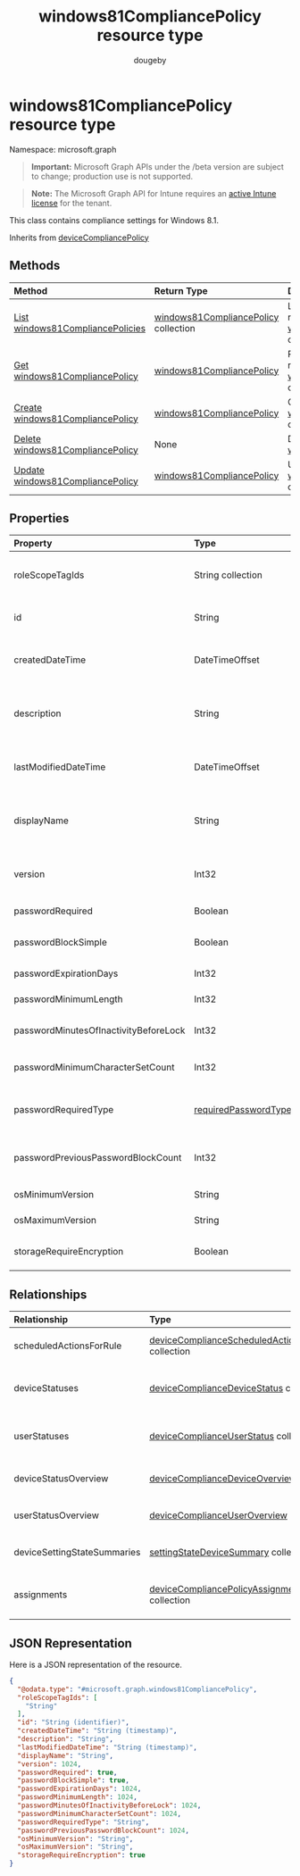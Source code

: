 ﻿---
title: "windows81CompliancePolicy resource type"
description: "This class contains compliance settings for Windows 8.1."
author: "dougeby"
localization_priority: Normal
ms.prod: "intune"
doc_type: resourcePageType
---

# windows81CompliancePolicy resource type

Namespace: microsoft.graph

> **Important:** Microsoft Graph APIs under the /beta version are subject to change; production use is not supported.

> **Note:** The Microsoft Graph API for Intune requires an [active Intune license](https://go.microsoft.com/fwlink/?linkid=839381) for the tenant.

This class contains compliance settings for Windows 8.1.

Inherits from [deviceCompliancePolicy](../resources/intune-shared-devicecompliancepolicy.md)

## Methods

| Method                                                                                             | Return Type                                                                                           | Description                                                                                                                                  |
| :------------------------------------------------------------------------------------------------- | :---------------------------------------------------------------------------------------------------- | :------------------------------------------------------------------------------------------------------------------------------------------- |
| [List windows81CompliancePolicies](../api/intune-deviceconfig-windows81compliancepolicy-list.md)   | [windows81CompliancePolicy](../resources/intune-deviceconfig-windows81compliancepolicy.md) collection | List properties and relationships of the [windows81CompliancePolicy](../resources/intune-deviceconfig-windows81compliancepolicy.md) objects. |
| [Get windows81CompliancePolicy](../api/intune-deviceconfig-windows81compliancepolicy-get.md)       | [windows81CompliancePolicy](../resources/intune-deviceconfig-windows81compliancepolicy.md)            | Read properties and relationships of the [windows81CompliancePolicy](../resources/intune-deviceconfig-windows81compliancepolicy.md) object.  |
| [Create windows81CompliancePolicy](../api/intune-deviceconfig-windows81compliancepolicy-create.md) | [windows81CompliancePolicy](../resources/intune-deviceconfig-windows81compliancepolicy.md)            | Create a new [windows81CompliancePolicy](../resources/intune-deviceconfig-windows81compliancepolicy.md) object.                              |
| [Delete windows81CompliancePolicy](../api/intune-deviceconfig-windows81compliancepolicy-delete.md) | None                                                                                                  | Deletes a [windows81CompliancePolicy](../resources/intune-deviceconfig-windows81compliancepolicy.md).                                        |
| [Update windows81CompliancePolicy](../api/intune-deviceconfig-windows81compliancepolicy-update.md) | [windows81CompliancePolicy](../resources/intune-deviceconfig-windows81compliancepolicy.md)            | Update the properties of a [windows81CompliancePolicy](../resources/intune-deviceconfig-windows81compliancepolicy.md) object.                |

## Properties

| Property                              | Type                                                                             | Description                                                                                                                                           |
| :------------------------------------ | :------------------------------------------------------------------------------- | :---------------------------------------------------------------------------------------------------------------------------------------------------- |
| roleScopeTagIds                       | String collection                                                                | List of Scope Tags for this Entity instance. Inherited from [deviceCompliancePolicy](../resources/intune-shared-devicecompliancepolicy.md)            |
| id                                    | String                                                                           | Key of the entity. Inherited from [deviceCompliancePolicy](../resources/intune-shared-devicecompliancepolicy.md)                                      |
| createdDateTime                       | DateTimeOffset                                                                   | DateTime the object was created. Inherited from [deviceCompliancePolicy](../resources/intune-shared-devicecompliancepolicy.md)                        |
| description                           | String                                                                           | Admin provided description of the Device Configuration. Inherited from [deviceCompliancePolicy](../resources/intune-shared-devicecompliancepolicy.md) |
| lastModifiedDateTime                  | DateTimeOffset                                                                   | DateTime the object was last modified. Inherited from [deviceCompliancePolicy](../resources/intune-shared-devicecompliancepolicy.md)                  |
| displayName                           | String                                                                           | Admin provided name of the device configuration. Inherited from [deviceCompliancePolicy](../resources/intune-shared-devicecompliancepolicy.md)        |
| version                               | Int32                                                                            | Version of the device configuration. Inherited from [deviceCompliancePolicy](../resources/intune-shared-devicecompliancepolicy.md)                    |
| passwordRequired                      | Boolean                                                                          | Require a password to unlock Windows device.                                                                                                          |
| passwordBlockSimple                   | Boolean                                                                          | Indicates whether or not to block simple password.                                                                                                    |
| passwordExpirationDays                | Int32                                                                            | Password expiration in days.                                                                                                                          |
| passwordMinimumLength                 | Int32                                                                            | The minimum password length.                                                                                                                          |
| passwordMinutesOfInactivityBeforeLock | Int32                                                                            | Minutes of inactivity before a password is required.                                                                                                  |
| passwordMinimumCharacterSetCount      | Int32                                                                            | The number of character sets required in the password.                                                                                                |
| passwordRequiredType                  | [requiredPasswordType](../resources/intune-deviceconfig-requiredpasswordtype.md) | The required password type. Possible values are: `deviceDefault`, `alphanumeric`, `numeric`.                                                          |
| passwordPreviousPasswordBlockCount    | Int32                                                                            | The number of previous passwords to prevent re-use of. Valid values 0 to 24                                                                           |
| osMinimumVersion                      | String                                                                           | Minimum Windows 8.1 version.                                                                                                                          |
| osMaximumVersion                      | String                                                                           | Maximum Windows 8.1 version.                                                                                                                          |
| storageRequireEncryption              | Boolean                                                                          | Indicates whether or not to require encryption on a windows 8.1 device.                                                                               |

## Relationships

| Relationship                | Type                                                                                                                            | Description                                                                                                                                             |
| :-------------------------- | :------------------------------------------------------------------------------------------------------------------------------ | :------------------------------------------------------------------------------------------------------------------------------------------------------ |
| scheduledActionsForRule     | [deviceComplianceScheduledActionForRule](../resources/intune-deviceconfig-devicecompliancescheduledactionforrule.md) collection | The list of scheduled action for this rule Inherited from [deviceCompliancePolicy](../resources/intune-shared-devicecompliancepolicy.md)                |
| deviceStatuses              | [deviceComplianceDeviceStatus](../resources/intune-deviceconfig-devicecompliancedevicestatus.md) collection                     | List of DeviceComplianceDeviceStatus. Inherited from [deviceCompliancePolicy](../resources/intune-shared-devicecompliancepolicy.md)                     |
| userStatuses                | [deviceComplianceUserStatus](../resources/intune-deviceconfig-devicecomplianceuserstatus.md) collection                         | List of DeviceComplianceUserStatus. Inherited from [deviceCompliancePolicy](../resources/intune-shared-devicecompliancepolicy.md)                       |
| deviceStatusOverview        | [deviceComplianceDeviceOverview](../resources/intune-deviceconfig-devicecompliancedeviceoverview.md)                            | Device compliance devices status overview Inherited from [deviceCompliancePolicy](../resources/intune-shared-devicecompliancepolicy.md)                 |
| userStatusOverview          | [deviceComplianceUserOverview](../resources/intune-deviceconfig-devicecomplianceuseroverview.md)                                | Device compliance users status overview Inherited from [deviceCompliancePolicy](../resources/intune-shared-devicecompliancepolicy.md)                   |
| deviceSettingStateSummaries | [settingStateDeviceSummary](../resources/intune-deviceconfig-settingstatedevicesummary.md) collection                           | Compliance Setting State Device Summary Inherited from [deviceCompliancePolicy](../resources/intune-shared-devicecompliancepolicy.md)                   |
| assignments                 | [deviceCompliancePolicyAssignment](../resources/intune-deviceconfig-devicecompliancepolicyassignment.md) collection             | The collection of assignments for this compliance policy. Inherited from [deviceCompliancePolicy](../resources/intune-shared-devicecompliancepolicy.md) |

## JSON Representation

Here is a JSON representation of the resource.

<!-- {
  "blockType": "resource",
  "keyProperty": "id",
  "@odata.type": "microsoft.graph.windows81CompliancePolicy"
}
-->

```json
{
  "@odata.type": "#microsoft.graph.windows81CompliancePolicy",
  "roleScopeTagIds": [
    "String"
  ],
  "id": "String (identifier)",
  "createdDateTime": "String (timestamp)",
  "description": "String",
  "lastModifiedDateTime": "String (timestamp)",
  "displayName": "String",
  "version": 1024,
  "passwordRequired": true,
  "passwordBlockSimple": true,
  "passwordExpirationDays": 1024,
  "passwordMinimumLength": 1024,
  "passwordMinutesOfInactivityBeforeLock": 1024,
  "passwordMinimumCharacterSetCount": 1024,
  "passwordRequiredType": "String",
  "passwordPreviousPasswordBlockCount": 1024,
  "osMinimumVersion": "String",
  "osMaximumVersion": "String",
  "storageRequireEncryption": true
}
```
